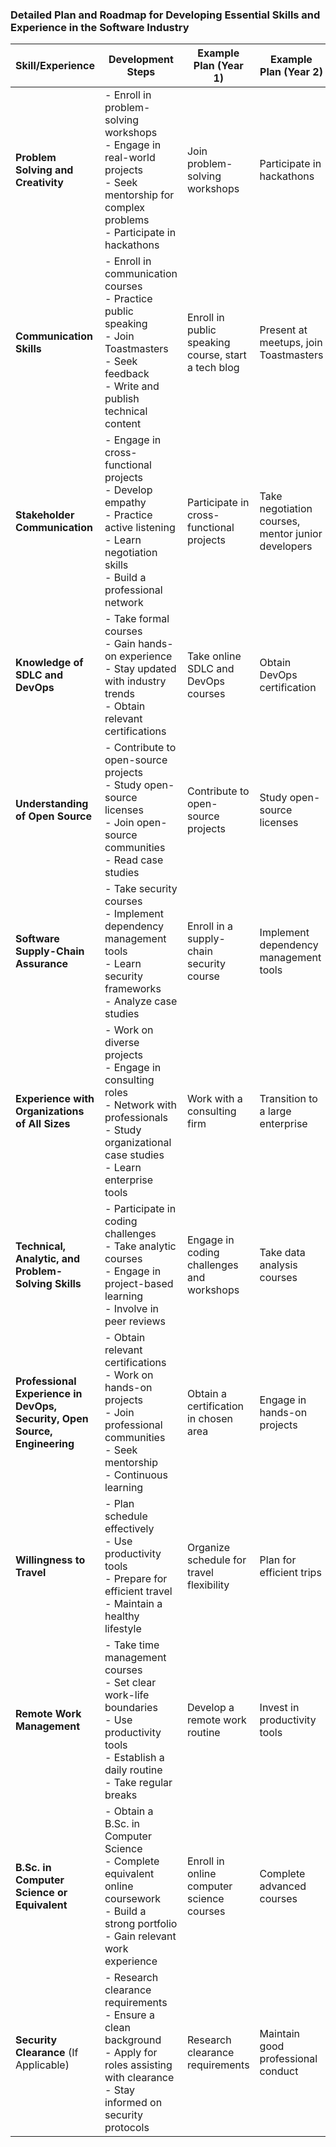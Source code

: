 ### Detailed Plan and Roadmap for Developing Essential Skills and Experience in the Software Industry

| **Skill/Experience**                                                      | **Development Steps**                                                                                                                                         | **Example Plan (Year 1)**                           | **Example Plan (Year 2)**                          | **Example Plan (Year 3)**                                      |
| ------------------------------------------------------------------------- | ------------------------------------------------------------------------------------------------------------------------------------------------------------- | --------------------------------------------------- | -------------------------------------------------- | -------------------------------------------------------------- |
| **Problem Solving and Creativity**                                        | - Enroll in problem-solving workshops<br>- Engage in real-world projects<br>- Seek mentorship for complex problems<br>- Participate in hackathons             | Join problem-solving workshops                      | Participate in hackathons                          | Lead complex projects                                          |
| **Communication Skills**                                                  | - Enroll in communication courses<br>- Practice public speaking<br>- Join Toastmasters<br>- Seek feedback<br>- Write and publish technical content            | Enroll in public speaking course, start a tech blog | Present at meetups, join Toastmasters              | Write for industry publications, speak at conferences          |
| **Stakeholder Communication**                                             | - Engage in cross-functional projects<br>- Develop empathy<br>- Practice active listening<br>- Learn negotiation skills<br>- Build a professional network     | Participate in cross-functional projects            | Take negotiation courses, mentor junior developers | Network with industry professionals, improve persuasion skills |
| **Knowledge of SDLC and DevOps**                                          | - Take formal courses<br>- Gain hands-on experience<br>- Stay updated with industry trends<br>- Obtain relevant certifications                                | Take online SDLC and DevOps courses                 | Obtain DevOps certification                        | Lead a project covering the entire SDLC                        |
| **Understanding of Open Source**                                          | - Contribute to open-source projects<br>- Study open-source licenses<br>- Join open-source communities<br>- Read case studies                                 | Contribute to open-source projects                  | Study open-source licenses                         | Lead a small open-source project                               |
| **Software Supply-Chain Assurance**                                       | - Take security courses<br>- Implement dependency management tools<br>- Learn security frameworks<br>- Analyze case studies                                   | Enroll in a supply-chain security course            | Implement dependency management tools              | Conduct risk analysis for a project                            |
| **Experience with Organizations of All Sizes**                            | - Work on diverse projects<br>- Engage in consulting roles<br>- Network with professionals<br>- Study organizational case studies<br>- Learn enterprise tools | Work with a consulting firm                         | Transition to a large enterprise                   | Lead enterprise-level projects                                 |
| **Technical, Analytic, and Problem-Solving Skills**                       | - Participate in coding challenges<br>- Take analytic courses<br>- Engage in project-based learning<br>- Involve in peer reviews                              | Engage in coding challenges and workshops           | Take data analysis courses                         | Participate in peer reviews                                    |
| **Professional Experience in DevOps, Security, Open Source, Engineering** | - Obtain relevant certifications<br>- Work on hands-on projects<br>- Join professional communities<br>- Seek mentorship<br>- Continuous learning              | Obtain a certification in chosen area               | Engage in hands-on projects                        | Attend advanced courses and workshops                          |
| **Willingness to Travel**                                                 | - Plan schedule effectively<br>- Use productivity tools<br>- Prepare for efficient travel<br>- Maintain a healthy lifestyle                                   | Organize schedule for travel flexibility            | Plan for efficient trips                           | Participate in conferences and onsite visits                   |
| **Remote Work Management**                                                | - Take time management courses<br>- Set clear work-life boundaries<br>- Use productivity tools<br>- Establish a daily routine<br>- Take regular breaks        | Develop a remote work routine                       | Invest in productivity tools                       | Maintain structured remote work practices                      |
| **B.Sc. in Computer Science or Equivalent**                               | - Obtain a B.Sc. in Computer Science<br>- Complete equivalent online coursework<br>- Build a strong portfolio<br>- Gain relevant work experience              | Enroll in online computer science courses           | Complete advanced courses                          | Build and showcase a strong portfolio                          |
| **Security Clearance** (If Applicable)                                    | - Research clearance requirements<br>- Ensure a clean background<br>- Apply for roles assisting with clearance<br>- Stay informed on security protocols       | Research clearance requirements                     | Maintain good professional conduct                 | Start the security clearance application process               |